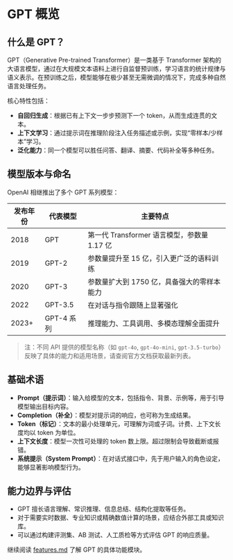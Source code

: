 # GPT 概览

## 什么是 GPT？

GPT（Generative Pre-trained Transformer）是一类基于 Transformer 架构的大语言模型，通过在大规模文本语料上进行自监督预训练，学习语言的统计规律与语义表示。在预训练之后，模型能够在极少甚至无需微调的情况下，完成多种自然语言处理任务。

核心特性包括：

- **自回归生成**：根据已有上下文一步步预测下一个 token，从而生成连贯的文本。
- **上下文学习**：通过提示词在推理阶段注入任务描述或示例，实现“零样本/少样本”学习。
- **泛化能力**：同一个模型可以胜任问答、翻译、摘要、代码补全等多种任务。

## 模型版本与命名

OpenAI 相继推出了多个 GPT 系列模型：

| 发布年份 | 代表模型 | 主要特点 |
| -------- | -------- | -------- |
| 2018     | GPT      | 第一代 Transformer 语言模型，参数量 1.17 亿 |
| 2019     | GPT-2    | 参数量提升至 15 亿，引入更广泛的语料训练 |
| 2020     | GPT-3    | 参数量扩大到 1750 亿，具备强大的零样本能力 |
| 2022     | GPT-3.5  | 在对话与指令跟随上显著强化 |
| 2023+    | GPT-4 系列 | 推理能力、工具调用、多模态理解全面提升 |

> 注：不同 API 提供的模型名称（如 `gpt-4o`, `gpt-4o-mini`, `gpt-3.5-turbo`）反映了具体的能力和适用场景，请查阅官方文档获取最新列表。

## 基础术语

- **Prompt（提示词）**：输入给模型的文本，包括指令、背景、示例等，用于引导模型输出目标内容。
- **Completion（补全）**：模型对提示词的响应，也可称为生成结果。
- **Token（标记）**：文本的最小处理单元，可理解为词或子词。计费、上下文长度均以 token 为单位。
- **上下文长度**：模型一次性可处理的 token 数上限。超过限制会导致截断或报错。
- **系统提示（System Prompt）**：在对话式接口中，先于用户输入的角色设定，能够显著影响模型行为。

## 能力边界与评估

- GPT 擅长语言理解、常识推理、信息总结、结构化提取等任务。
- 对于需要实时数据、专业知识或精确数值计算的场景，应结合外部工具或知识库。
- 可以通过构建评测集、AB 测试、人工质检等方式评估 GPT 的响应质量。

继续阅读 [features.md](features.md) 了解 GPT 的具体功能模块。
